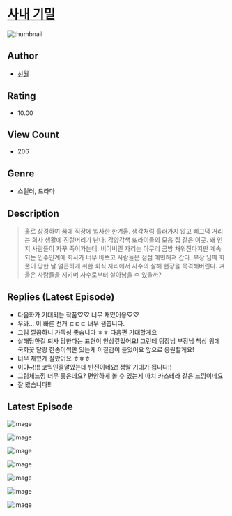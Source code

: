 # [사내 기밀](https://comic.naver.com/challenge/list?titleId=810846)
![thumbnail](https://image-comic.pstatic.net/user_contents_data/challenge_comic/2023/05/24/336961/upload_4121419527654761529_480x623.jpeg)

## Author
- [선월](https://comic.naver.com/artistTitle?id=336961)

## Rating
- 10.00

## View Count
- 206

## Genre
- 스릴러, 드라마

## Description
> 홀로 상경하여 꿈에 직장에 입사한 한겨울. 생각처럼 흘러가지 않고 삐그덕 거리는 회사 생활에 진절머리가 난다. 각양각색 또라이들의 모음 집 같은 이곳. 왜 인지 사람들이 자꾸 죽어가는데. 비어버린 자리는 아무리 금방 채워진다지만 계속되는 인수인계에 회사가 너무 바쁘고 사람들은 점점 예민해져 간다. 부장 님께 화풀이 당한 날 얼큰하게 취한 회식 자리에서 사수의 살해 현장을 목격해버린다. 겨울은 사람들을 지키며 사수로부터 살아남을 수 있을까?

## Replies (Latest Episode)
- 다음화가 기대되는 작품♡♡ 너무 재밌어용♡♡
- 우와... 이 빠른 전개 ㄷㄷㄷ 너무 잼씁니다.
- 그림 깔끔하니 가독성 좋습니다 ㅎㅎ 다음편 기대할게요
- 살해당한걸 퇴사 당한다는 표현이 인상깊었어요! 그런데 팀장님 부장님 책상 위에 국화꽃 달랑 한송이씩만 있는게 이질감이 들었어요 앞으로 응원할게요!
- 너무 재밌게 잘봤어요 ㅎㅎㅎ
- 이야~!!!! 코믹인줄알았는데 반전이네요! 정말 기대가 됩니다!!
- 그림체느낌 너무 좋은데요? 편안하게 볼 수 있는게 마치 카스테라 같은 느낌이네요
- 잘 봤습니다!!!

## Latest Episode
![image](https://image-comic.pstatic.net/user_contents_data/challenge_comic/2023/05/24/336961/upload_4049070540791702116.jpeg)

![image](https://image-comic.pstatic.net/user_contents_data/challenge_comic/2023/05/24/336961/upload_7293354421612065845.jpeg)

![image](https://image-comic.pstatic.net/user_contents_data/challenge_comic/2023/05/24/336961/upload_7305464429832135985.jpeg)

![image](https://image-comic.pstatic.net/user_contents_data/challenge_comic/2023/05/24/336961/upload_3760614782741472055.jpeg)

![image](https://image-comic.pstatic.net/user_contents_data/challenge_comic/2023/05/24/336961/upload_7293072929542190388.jpeg)

![image](https://image-comic.pstatic.net/user_contents_data/challenge_comic/2023/05/24/336961/upload_7161956188613456953.jpeg)

![image](https://image-comic.pstatic.net/user_contents_data/challenge_comic/2023/05/24/336961/upload_3847589438145508918.jpeg)
